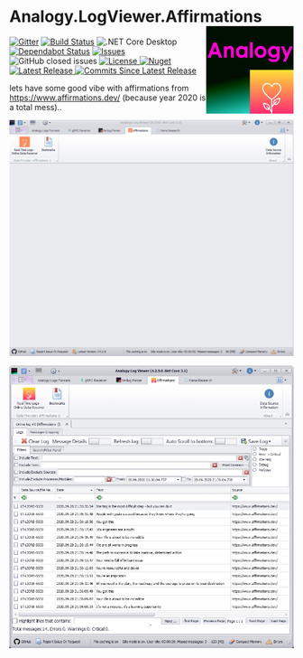 # Analogy.LogViewer.Affirmations   <img src="./Assets/AnalogyAffirmations.png" align="right" width="155px" height="155px">

[![Gitter](https://badges.gitter.im/Analogy-LogViewer/community.svg)](https://gitter.im/Analogy-LogViewer/community?utm_source=badge&utm_medium=badge&utm_campaign=pr-badge)
[![Build Status](https://dev.azure.com/Analogy-LogViewer/Analogy%20Log%20Viewer/_apis/build/status/Analogy-LogViewer.Analogy.LogViewer.Affirmations?branchName=main)](https://dev.azure.com/Analogy-LogViewer/Analogy%20Log%20Viewer/_build/latest?definitionId=39&branchName=main) ![.NET Core Desktop](https://github.com/Analogy-LogViewer/Analogy.LogViewer.Affirmations/workflows/.NET%20Core%20Desktop/badge.svg)
[![Dependabot Status](https://api.dependabot.com/badges/status?host=github&repo=Analogy-LogViewer/Analogy.LogViewer.Affirmations)](https://dependabot.com)
<a href="https://github.com/Analogy-LogViewer/Analogy.LogViewer.Affirmations/issues">
    <img src="https://img.shields.io/github/issues/Analogy-LogViewer/Analogy.LogViewer.Affirmations" alt="Issues" />
</a>
![GitHub closed issues](https://img.shields.io/github/issues-closed-raw/Analogy-LogViewer/Analogy.LogViewer.Affirmations)
<a href="https://github.com/Analogy-LogViewer/Analogy.LogViewer.Affirmations/blob/master/LICENSE">
    <img src="https://img.shields.io/github/license/Analogy-LogViewer/Analogy.LogViewer.Affirmations" alt="License" />
</a>
[![Nuget](https://img.shields.io/nuget/v/Analogy.LogViewer.Affirmations)](https://www.nuget.org/packages/Analogy.LogViewer.Affirmations/) 
<a href="https://github.com/Analogy-LogViewer/Analogy.LogViewer.Affirmations/releases">
    <img src="https://img.shields.io/github/v/release/Analogy-LogViewer/Analogy.LogViewer.Affirmations" alt="Latest Release" />
</a>
<a href="https://github.com/Analogy-LogViewer/Analogy.Analogy.LogViewer.Affirmations/compare/V1.0.0...master"> 
  <img src="https://img.shields.io/github/commits-since/Analogy-LogViewer/Analogy.Analogy.LogViewer.Affirmations/latest" alt="Commits Since Latest Release"  />
</a>


lets have some good vibe with affirmations from https://www.affirmations.dev/ (because year 2020 is a total mess)..  
 



![Static Example](Assets/Analogy.Affirmations.gif)

![Static Example](Assets/Screenshot.jpg)

